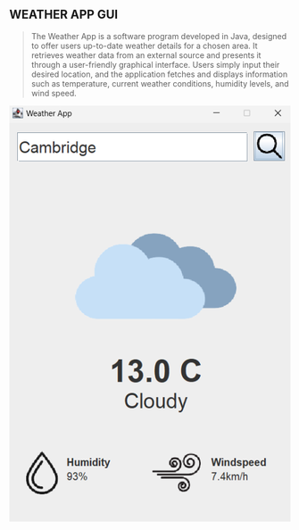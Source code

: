 ## WEATHER APP GUI

> The Weather App is a software program developed in Java, designed to offer users up-to-date weather details for a chosen area. It retrieves weather data from an external source and presents it through a user-friendly graphical interface. Users simply input their desired location, and the application fetches and displays information such as temperature, current weather conditions, humidity levels, and wind speed.
>
 <div style="text-align:center;">

![img.png](img.png)

</div>

